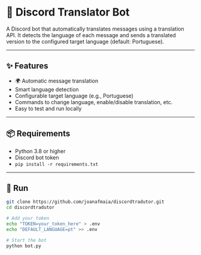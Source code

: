 # 🤖 Discord Translator Bot

A Discord bot that automatically translates messages using a translation API. It detects the language of each message and sends a translated version to the configured target language (default: Portuguese).

---

## ✨ Features

- 🌍 Automatic message translation  
-  Smart language detection  
-  Configurable target language (e.g., Portuguese)  
-  Commands to change language, enable/disable translation, etc.  
-  Easy to test and run locally  

---

## 📦 Requirements

- Python 3.8 or higher  
- Discord bot token  
- `pip install -r requirements.txt`

---

## 🚀 Run

```bash
git clone https://github.com/joanafmaia/discordtradutor.git
cd discordtradutor

# Add your token
echo "TOKEN=your_token_here" > .env
echo "DEFAULT_LANGUAGE=pt" >> .env

# Start the bot
python bot.py
